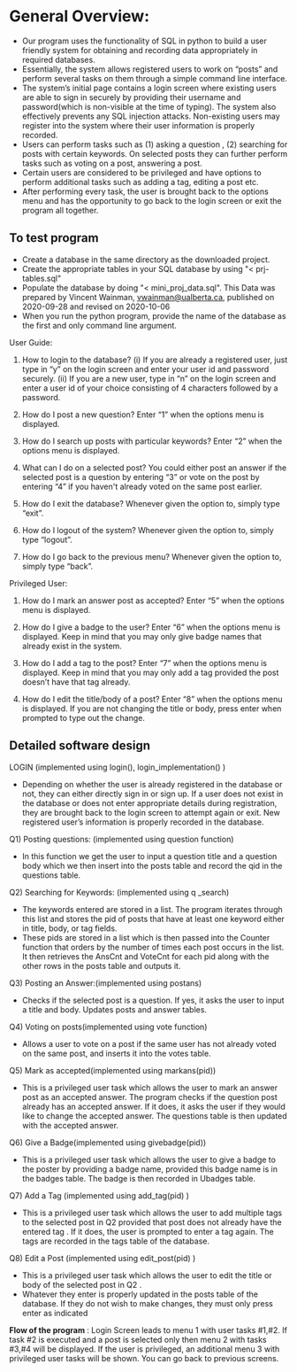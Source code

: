 
# General Overview:
* Our program uses the functionality of SQL in python to build a user friendly system for obtaining and recording data
appropriately in required databases.
* Essentially, the system allows registered users to work on “posts” and perform several tasks on them through a
simple command line interface.
* The system’s initial page contains a login screen where existing users are able to sign in securely by providing their
username and password(which is non-visible at the time of typing). The system also effectively prevents any SQL
injection attacks. Non-existing users may register into the system where their user information is properly recorded.
* Users can perform tasks such as (1) asking a question , (2) searching for posts with certain keywords. On selected
posts they can further perform tasks such as voting on a post, answering a post.
* Certain users are considered to be privileged and have options to perform additional tasks such as adding a tag,
editing a post etc.
* After performing every task, the user is brought back to the options menu and has the opportunity to go back to the
login screen or exit the program all together.

## To test program
* Create a database in the same directory as the downloaded project.
* Create the appropriate tables in your SQL database by using "< prj-tables.sql"
* Populate the database by doing "< mini_proj_data.sql". This Data was prepared by Vincent Wainman, vwainman@ualberta.ca, published on 2020-09-28 and revised on 2020-10-06
* When you run the python program, provide the name of the database as the first and only command line argument.

User Guide:
1. How to login to the database?
(i) If you are already a registered user, just type in “y” on the login screen and enter your user id and password securely.
(ii) If you are a new user, type in “n” on the login screen and enter a user id of your choice consisting of 4 characters followed by a password.

2. How do I post a new question?
Enter “1” when the options menu is displayed.

3. How do I search up posts with particular keywords?
Enter “2” when the options menu is displayed.

4. What can I do on a selected post?
You could either post an answer if the selected post is a question by entering “3” or vote on the post by entering “4” if you haven't already voted on the
same post earlier.

5. How do I exit the database?
Whenever given the option to, simply type “exit”.

6. How do I logout of the system?
Whenever given the option to, simply type “logout”.

7. How do I go back to the previous menu?
Whenever given the option to, simply type “back”.

Privileged User:
1. How do I mark an answer post as accepted?
Enter “5” when the options menu is displayed.

2. How do I give a badge to the user?
Enter “6” when the options menu is displayed. Keep in mind that you may only give badge names that already exist in the system.

3. How do I add a tag to the post? 
Enter “7” when the options menu is displayed. Keep in mind that you may only add a tag provided the post doesn’t have that tag already.

4. How do I edit the title/body of a post?
Enter “8” when the options menu is displayed. If you are not changing the title or body, press enter when prompted to type out the change.

## Detailed software design
LOGIN (implemented using login(), login_implementation() )
* Depending on whether the user is already registered in the database or not, they can either directly
sign in or sign up. If a user does not exist in the database or does not enter appropriate details
during registration, they are brought back to the login screen to attempt again or exit. New
registered user’s information is properly recorded in the database.

Q1) Posting questions: (implemented using question function)
* In this function we get the user to input a question title and a question body which we then insert
into the posts table and record the qid in the questions table.

Q2) Searching for Keywords: (implemented using q _search)
* The keywords entered are stored in a list. The program iterates through this list and stores the pid
of posts that have at least one keyword either in title, body, or tag fields.
* These pids are stored in a list which is then passed into the Counter function that orders by the
number of times each post occurs in the list. It then retrieves the AnsCnt and VoteCnt for each pid
along with the other rows in the posts table and outputs it.

Q3) Posting an Answer:(implemented using postans)
* Checks if the selected post is a question. If yes, it asks the user to input a title and body. Updates
posts and answer tables.

Q4) Voting on posts(implemented using vote function)
* Allows a user to vote on a post if the same user has not already voted on the same post, and
inserts it into the votes table.

Q5) Mark as accepted(implemented using markans(pid))
* This is a privileged user task which allows the user to mark an answer post as an accepted answer.
The program checks if the question post already has an accepted answer. If it does, it asks the
user if they would like to change the accepted answer. The questions table is then updated with
the accepted answer.

Q6) Give a Badge(implemented using givebadge(pid))
* This is a privileged user task which allows the user to give a badge to the poster by providing a
badge name, provided this badge name is in the badges table. The badge is then recorded in
Ubadges table.

Q7) Add a Tag (implemented using add_tag(pid) )
* This is a privileged user task which allows the user to add multiple tags to the selected post in Q2
provided that post does not already have the entered tag . If it does, the user is prompted to enter a
tag again. The tags are recorded in the tags table of the database.

Q8) Edit a Post (implemented using edit_post(pid) )
* This is a privileged user task which allows the user to edit the title or body of the selected post in
Q2 .
* Whatever they enter is properly updated in the posts table of the database. If they do not wish to
make changes, they must only press enter as indicated

**Flow of the program** : Login Screen leads to menu 1 with user tasks #1,#2. If task #2 is executed and a
post is selected only then menu 2 with tasks #3,#4 will be displayed. If the user is privileged, an
additional menu 3 with privileged user tasks will be shown. You can go back to previous screens.
